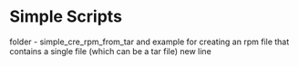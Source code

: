 # Simple Scripts
folder - simple_cre_rpm_from_tar and example for creating an rpm file that contains a single file (which can be a tar file)
new line

